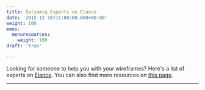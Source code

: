 ```yaml
---
title: Balsamiq Experts on Elance
date: '2015-12-16T11:00:00.000+00:00'
weight: 100
menu:
  menuresources:
    weight: 100
draft: 'true'

---
```


Looking for someone to help you with your wireframes? Here's a list of experts on [Elance](http://www.elance.com). You can also find more resources on [this page](/resources/lookingforhelp/).

* * *

<script type="text/javascript" src="https://syndication.elance.com/syndication/inject.js/372" async="true"></script>
